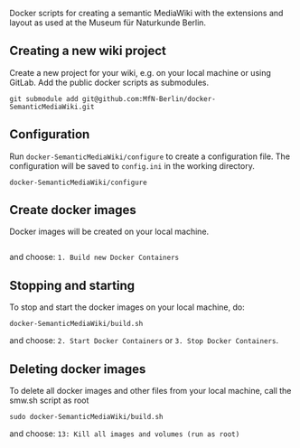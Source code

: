 Docker scripts for creating a semantic MediaWiki with the extensions and layout as used at the Museum für Naturkunde Berlin.

## Creating a new wiki project
Create a new project for your wiki, e.g. on your local machine or using GitLab.
Add the public docker scripts as submodules.
```
git submodule add git@github.com:MfN-Berlin/docker-SemanticMediaWiki.git
```

## Configuration
Run ```docker-SemanticMediaWiki/configure``` to create a configuration file.
The configuration will be saved to ```config.ini``` in the working directory.
```
docker-SemanticMediaWiki/configure
```

## Create docker images
Docker images will be created on your local machine.
```

```
and choose: ```1. Build new Docker Containers```

## Stopping and starting
To stop and start the docker images on your local machine, do:
```
docker-SemanticMediaWiki/build.sh
```
and choose: ```2. Start Docker Containers``` or ```3. Stop Docker Containers```.

## Deleting docker images
To delete all docker images and other files from your local machine, call the smw.sh script as root
```
sudo docker-SemanticMediaWiki/build.sh
```
and choose: ```13: Kill all images and volumes (run as root)```

